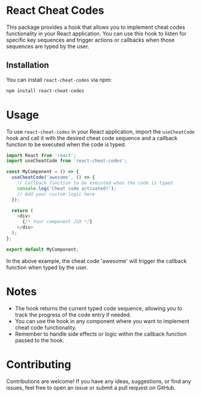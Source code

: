 # React Cheat Codes

This package provides a hook that allows you to implement cheat codes functionality in your React application. You can use this hook to listen for specific key sequences and trigger actions or callbacks when those sequences are typed by the user.

## Installation

You can install `react-cheat-codes` via npm:

```bash
npm install react-cheat-codes
```

# Usage

To use `react-cheat-codes` in your React application, import the `useCheatCode` hook and call it with the desired cheat code sequence and a callback function to be executed when the code is typed.

```JavaScript
import React from 'react';
import useCheatCode from 'react-cheat-codes';

const MyComponent = () => {
  useCheatCode('awesome', () => {
    // Callback function to be executed when the code is typed
    console.log('Cheat code activated!');
    // Add your custom logic here
  });

  return (
    <div>
      {/* Your component JSX */}
    </div>
  );
};

export default MyComponent;
```

In the above example, the cheat code 'awesome' will trigger the callback function when typed by the user.

# Notes
- The hook returns the current typed code sequence, allowing you to track the progress of the code entry if needed.
- You can use the hook in any component where you want to implement cheat code functionality.
- Remember to handle side effects or logic within the callback function passed to the hook.

# Contributing
Contributions are welcome! If you have any ideas, suggestions, or find any issues, feel free to open an issue or submit a pull request on GitHub.
